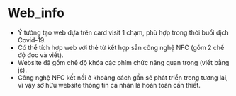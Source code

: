 # Web_info
- Ý tưởng tạo web dựa trên card visit 1 chạm, phù hợp trong thời buổi dịch Covid-19.
-  Có thể tích hợp web với thẻ từ kết hợp sẵn công nghệ NFC (gồm 2 chế độ đọc và viết).
-  Website đã gồm chế độ khóa các phím chức năng quan trọng (viết bằng js).
-  Công nghệ NFC kết nối ở khoảng cách gần sẽ phát triển trong tương lai, vì vậy sở hữu website thông tin cá nhân là hoàn toàn cần thiết.
